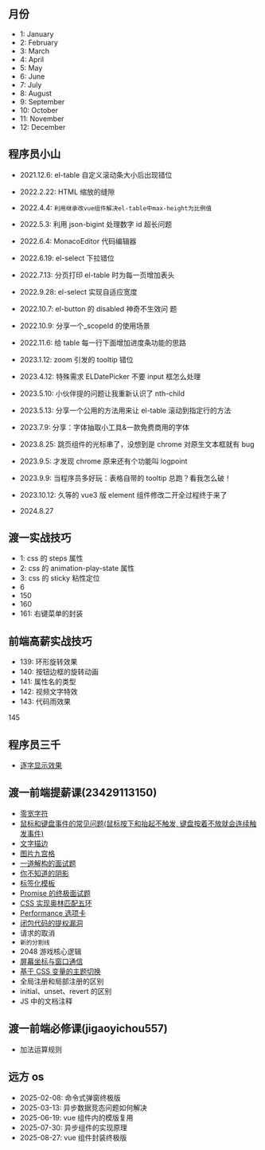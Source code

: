 ## 月份

- 1: January
- 2: February
- 3: March
- 4: April
- 5: May
- 6: June
- 7: July
- 8: August
- 9: September
- 10: October
- 11: November
- 12: December

## 程序员小山

- 2021.12.6: el-table 自定义滚动条大小后出现错位
- 2022.2.22: HTML 缩放的缝隙
- 2022.4.4: `利用继承改vue组件解决el-table中max-height为比例值`
- 2022.5.3: 利用 json-bigint 处理数字 id 超长问题
- 2022.6.4: MonacoEditor 代码编辑器
- 2022.6.19: el-select 下拉错位
- 2022.7.13: 分页打印 el-table 时为每一页增加表头
- 2022.9.28: el-select 实现自适应宽度
- 2022.10.7: el-button 的 disabled 神奇不生效问 题
- 2022.10.9: 分享一个\_scopeId 的使用场景
- 2022.11.6: 给 table 每一行下面增加进度条功能的思路
- 2023.1.12: zoom 引发的 tooltip 错位
- 2023.4.12: 特殊需求 ELDatePicker 不要 input 框怎么处理
- 2023.5.10: 小伙伴提的问题让我重新认识了 nth-child
- 2023.5.13: 分享一个公用的方法用来让 el-table 滚动到指定行的方法
- 2023.7.9: 分享：字体抽取小工具&一款免费商用的字体
- 2023.8.25: 跳页组件的光标串了，没想到是 chrome 对原生文本框就有 bug
- 2023.9.5: 才发现 chrome 原来还有个功能叫 logpoint
- 2023.9.9: 当程序员多好玩：表格自带的 tooltip 总跑？看我怎么破！
- 2023.10.12: 久等的 vue3 版 element 组件修改二开全过程终于来了

- 2024.8.27

## 渡一实战技巧

- 1: css 的 steps 属性
- 2: css 的 animation-play-state 属性
- 3: css 的 sticky 粘性定位
- 6
- 150
- 160
- 161: 右键菜单的封装

## 前端高薪实战技巧

- 139: 环形旋转效果
- 140: 按钮边框的旋转动画
- 141: 属性名的类型
- 142: 视频文字特效
- 143: 代码雨效果

145

## 程序员三千

- [逐字显示效果](https://codepen.io/Zhouzi/pen/JoRazP)

## 渡一前端提薪课(23429113150)

- [零宽字符](https://www.douyin.com/video/7366911664517664011)
- [鼠标和键盘事件的常见问题(鼠标按下和抬起不触发, 键盘按着不放就会连续触发事件)](https://www.douyin.com/video/7376575091527683354)
- [文字描边](https://www.douyin.com/video/7380272166144675098)
- [图片九宫格](https://www.douyin.com/video/7385107340204313856)
- [一道解构的面试题](https://www.douyin.com/video/7385474923378085120)
- [你不知道的阴影](https://www.douyin.com/video/7390301666555284747)
- [标签化模板](https://www.douyin.com/video/7390671828030688553)
- [Promise 的终极面试题](https://www.douyin.com/video/7393273060301950247)
- [CSS 实现奥林匹配五环](https://www.douyin.com/video/7394387258603736330)
- [Performance 选项卡](https://www.douyin.com/video/7401054919765069091)
- [闭包代码的提权漏洞](https://www.douyin.com/video/7405146322715577652)
- 请求的取消
- `新的分割线`
- 2048 游戏核心逻辑
- [屏幕坐标与窗口通信](https://www.douyin.com/video/7470490078356278547)
- [基于 CSS 变量的主题切换](https://www.douyin.com/video/7471258233798216970)
- 全局注册和局部注册的区别
- initial、unset、revert 的区别
- JS 中的文档注释

## 渡一前端必修课(jigaoyichou557)

- 加法运算规则

## 远方 os

- 2025-02-08: 命令式弹窗终极版
- 2025-03-13: 异步数据竞态问题如何解决
- 2025-06-19: vue 组件内的模版复用
- 2025-07-30: 异步组件的实现原理
- 2025-08-27: vue 组件封装终极版
